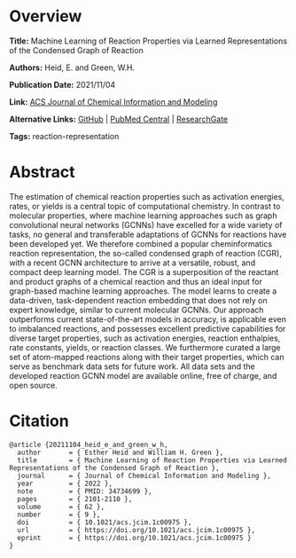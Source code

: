 # Overview
**Title:**
Machine Learning of Reaction Properties via Learned Representations of the Condensed Graph of Reaction

**Authors:**
Heid, E. and Green, W.H.

**Publication Date:**
2021/11/04

**Link:**
[ACS Journal of Chemical Information and Modeling](https://pubs.acs.org/doi/10.1021/acs.jcim.1c00975)

**Alternative Links:**
[GitHub](https://github.com/chemprop/chemprop) |
[PubMed Central](https://pmc.ncbi.nlm.nih.gov/articles/PMC9092344) |
[ResearchGate](https://www.researchgate.net/publication/355935524_Machine_Learning_of_Reaction_Properties_via_Learned_Representations_of_the_Condensed_Graph_of_Reaction)

**Tags:**
reaction-representation


# Abstract
The estimation of chemical reaction properties such as activation energies, rates, or yields is a central topic of computational chemistry.
In contrast to molecular properties, where machine learning approaches such as graph convolutional neural networks (GCNNs) have excelled for a wide variety of tasks, no general and transferable adaptations of GCNNs for reactions have been developed yet.
We therefore combined a popular cheminformatics reaction representation, the so-called condensed graph of reaction (CGR), with a recent GCNN architecture to arrive at a versatile, robust, and compact deep learning model.
The CGR is a superposition of the reactant and product graphs of a chemical reaction and thus an ideal input for graph-based machine learning approaches.
The model learns to create a data-driven, task-dependent reaction embedding that does not rely on expert knowledge, similar to current molecular GCNNs.
Our approach outperforms current state-of-the-art models in accuracy, is applicable even to imbalanced reactions, and possesses excellent predictive capabilities for diverse target properties, such as activation energies, reaction enthalpies, rate constants, yields, or reaction classes.
We furthermore curated a large set of atom-mapped reactions along with their target properties, which can serve as benchmark data sets for future work.
All data sets and the developed reaction GCNN model are available online, free of charge, and open source.


# Citation
```
@article {20211104_heid_e_and_green_w_h,
  author       = { Esther Heid and William H. Green },
  title        = { Machine Learning of Reaction Properties via Learned Representations of the Condensed Graph of Reaction },
  journal      = { Journal of Chemical Information and Modeling },
  year         = { 2022 },
  note         = { PMID: 34734699 },
  pages        = { 2101-2110 },
  volume       = { 62 },
  number       = { 9 },
  doi          = { 10.1021/acs.jcim.1c00975 },
  url          = { https://doi.org/10.1021/acs.jcim.1c00975 },
  eprint       = { https://doi.org/10.1021/acs.jcim.1c00975 }
}
```
